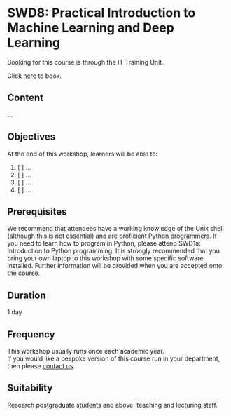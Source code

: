 # SWD8: Practical Introduction to Machine Learning and Deep Learning

Booking for this course is through the IT Training Unit.  

Click [here](...) to book.  

## Content

...


## Objectives

At the end of this workshop, learners will be able to:

1. [ ] ...
2. [ ] ...
3. [ ] ...  
4. [ ] ...

## Prerequisites

We recommend that attendees have a working knowledge of the Unix shell (although this is not essential) and are proficient Python programmers. If you need to learn how to program in Python, please attend SWD1a: Introduction to Python programming. It is strongly recommended that you bring your own laptop to this workshop with some specific software installed. Further information will be provided when you are accepted onto the course.

## Duration

1 day

## Frequency

This workshop usually runs once each academic year.  
If you would like a bespoke version of this course run in your department, then please [contact us](https://bit.ly/arc-help).  

## Suitability

Research postgraduate students and above; teaching and lecturing staff.
